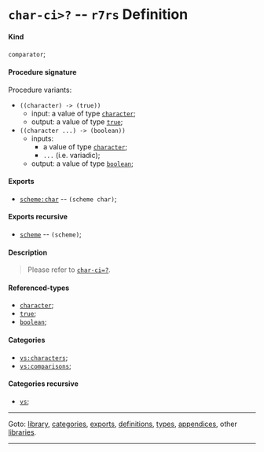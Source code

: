 

<a id='definition__r7rs__char-ci_3e_3f'></a>

# `char-ci>?` -- `r7rs` Definition


<a id='definition__r7rs__char-ci_3e_3f__kind'></a>

#### Kind

`comparator`;


<a id='definition__r7rs__char-ci_3e_3f__procedure-signature'></a>

#### Procedure signature

Procedure variants:
 * `((character) -> (true))`
   * input: a value of type [`character`](../../r7rs/types/character.md#type__r7rs__character);
   * output: a value of type [`true`](../../r7rs/types/true.md#type__r7rs__true);
 * `((character ...) -> (boolean))`
   * inputs:
     * a value of type [`character`](../../r7rs/types/character.md#type__r7rs__character);
     * `...` (i.e. variadic);
   * output: a value of type [`boolean`](../../r7rs/types/boolean.md#type__r7rs__boolean);


<a id='definition__r7rs__char-ci_3e_3f__exports'></a>

#### Exports

 * [`scheme:char`](../../r7rs/exports/scheme_3a_char.md#export__r7rs__scheme_3a_char) -- `(scheme char)`;


<a id='definition__r7rs__char-ci_3e_3f__exports-recursive'></a>

#### Exports recursive

 * [`scheme`](../../r7rs/exports/scheme.md#export__r7rs__scheme) -- `(scheme)`;


<a id='definition__r7rs__char-ci_3e_3f__description'></a>

#### Description

> Please refer to [`char-ci=?`](../../r7rs/definitions/char-ci_3d_3f.md#definition__r7rs__char-ci_3d_3f).


<a id='definition__r7rs__char-ci_3e_3f__referenced-types'></a>

#### Referenced-types

 * [`character`](../../r7rs/types/character.md#type__r7rs__character);
 * [`true`](../../r7rs/types/true.md#type__r7rs__true);
 * [`boolean`](../../r7rs/types/boolean.md#type__r7rs__boolean);


<a id='definition__r7rs__char-ci_3e_3f__categories'></a>

#### Categories

 * [`vs:characters`](../../r7rs/categories/vs_3a_characters.md#category__r7rs__vs_3a_characters);
 * [`vs:comparisons`](../../r7rs/categories/vs_3a_comparisons.md#category__r7rs__vs_3a_comparisons);


<a id='definition__r7rs__char-ci_3e_3f__categories-recursive'></a>

#### Categories recursive

 * [`vs`](../../r7rs/categories/vs.md#category__r7rs__vs);

----

Goto: [library](../../r7rs/_index.md#library__r7rs), [categories](../../r7rs/categories/_index.md#toc__r7rs__categories), [exports](../../r7rs/exports/_index.md#toc__r7rs__exports), [definitions](../../r7rs/definitions/_index.md#toc__r7rs__definitions), [types](../../r7rs/types/_index.md#toc__r7rs__types), [appendices](../../r7rs/appendices/_index.md#toc__r7rs__appendices), other [libraries](../../_libraries.md#toc__libraries).

----

